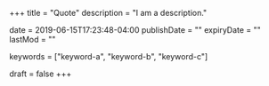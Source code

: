 +++
title = "Quote"
description = "I am a description."

date = 2019-06-15T17:23:48-04:00
publishDate = ""
expiryDate = ""
lastMod = ""

keywords = ["keyword-a", "keyword-b", "keyword-c"]

draft = false
+++
